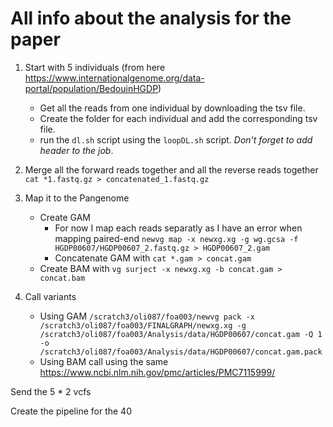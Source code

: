 # All info about the analysis for the paper

1. Start with 5 individuals (from here https://www.internationalgenome.org/data-portal/population/BedouinHGDP)
   - Get all the reads from one individual by downloading the tsv file.
   - Create the folder for each individual and add the corresponding tsv file.
   - run the `dl.sh` script using the `loopDL.sh` script.
  *Don't forget to add header to the job*.

2. Merge all the forward reads together and all the reverse reads together `cat *1.fastq.gz > concatenated_1.fastq.gz`
3. Map it to the Pangenome
   - Create GAM
     - For now I map each reads separatly as I have an error when mapping paired-end
       `newvg map -x newxg.xg -g wg.gcsa -f HGDP00607/HGDP00607_2.fastq.gz > HGDP00607_2.gam`
     - Concatenate GAM with `cat *.gam > concat.gam`
   - Create BAM with `vg surject -x newxg.xg -b concat.gam > concat.bam`
4. Call variants
   - Using GAM `/scratch3/oli087/foa003/newvg pack -x /scratch3/oli087/foa003/FINALGRAPH/newxg.xg -g /scratch3/oli087/foa003/Analysis/data/HGDP00607/concat.gam -Q 1  -o /scratch3/oli087/foa003/Analysis/data/HGDP00607/concat.gam.pack`
   - Using BAM call using the same https://www.ncbi.nlm.nih.gov/pmc/articles/PMC7115999/
   

Send the 5 * 2 vcfs

Create the pipeline for the 40
